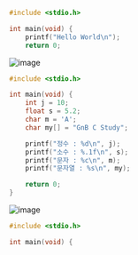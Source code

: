 ```c
#include <stdio.h>

int main(void) {
	printf("Hello World\n");
	return 0;
```
![image](https://github.com/gnbhub/GnB20232_C_Study/assets/144791695/9a42776b-af11-40c8-8494-afed07c4814f)

```c
#include <stdio.h>

int main(void) {
    int j = 10;
    float s = 5.2;
    char m = 'A';
    char my[] = "GnB C Study";

    printf("정수 : %d\n", j);
    printf("소수 : %.1f\n", s);
    printf("문자 : %c\n", m);
    printf("문자열 : %s\n", my);

    return 0;
}
```
![image](https://github.com/gnbhub/GnB20232_C_Study/assets/144791695/7d1947f5-26c2-4c12-9312-216748a0af1b)


```c
#include <stdio.h>

int main(void) {


